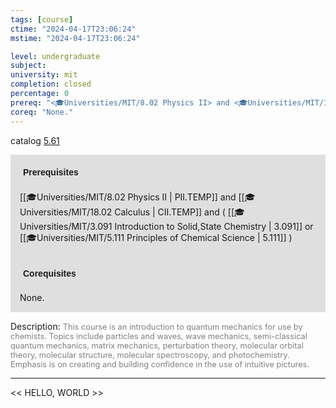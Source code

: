 ```yaml
---
tags: [course]
ctime: "2024-04-17T23:06:24"
mstime: "2024-04-17T23:06:24"

level: undergraduate
subject: 
university: mit
completion: closed
percentage: 0
prereq: "<🎓Universities/MIT/8.02 Physics II> and <🎓Universities/MIT/18.02 Calculus> and ( <🎓Universities/MIT/3.091 Introduction to Solid,State Chemistry> or <🎓Universities/MIT/5.111 Principles of Chemical Science> )"
coreq: "None."
---
```


catalog [5.61](https://ocw.mit.edu/courses/5-61-physical-chemistry-fall-2017/)

<span style="display: block; padding: 15px; background-color: rgb(100, 100, 100, 0.2);"><font id="m_prereq3964_0" style="display: block; font-family: Arial, sans-serif; font-weight: bold; padding: 5px">Prerequisites</font><br><span id="prereq3964_0">[[🎓Universities/MIT/8.02 Physics II | PII.TEMP]] and [[🎓Universities/MIT/18.02 Calculus | CII.TEMP]] and ( [[🎓Universities/MIT/3.091 Introduction to Solid,State Chemistry | 3.091]] or [[🎓Universities/MIT/5.111 Principles of Chemical Science | 5.111]] )</span></span>
<span style="display: block; padding: 15px; background-color: rgb(100, 100, 100, 0.2);"><font id="m_coreq3964_0" style="display: block; font-family: Arial, sans-serif; font-weight: bold; padding: 5px">Corequisites</font><br><span id="coreq3964_0">None.</span></span>

<font style="">Description:</font>
<font style="color: grey; font-size: 0.8rem;">This course is an introduction to quantum mechanics for use by chemists. Topics include particles and waves, wave mechanics, semi-classical quantum mechanics, matrix mechanics, perturbation theory, molecular orbital theory, molecular structure, molecular spectroscopy, and photochemistry. Emphasis is on creating and building confidence in the use of intuitive pictures.</font>



---

<< HELLO, WORLD >>
